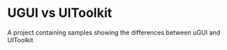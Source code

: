 # UGUI vs UIToolkit
 A project containing samples showing the differences between uGUI and UIToolkit
